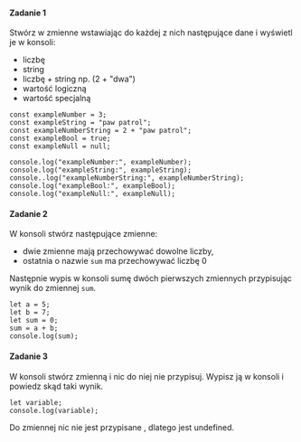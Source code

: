 #### Zadanie 1

Stwórz w zmienne wstawiając do każdej z nich następujące dane i wyświetl je w konsoli:

* liczbę
* string
* liczbę + string np. (2 + "dwa")
* wartość logiczną
* wartość specjalną
```
const exampleNumber = 3;
const exampleString = "paw patrol";
const exampleNumberString = 2 + "paw patrol";
const exampleBool = true;
const exampleNull = null;

console.log("exampleNumber:", exampleNumber);
console.log("exampleString:", exampleString);
console..log("exampleNumberString:", exampleNumberString);
console.log("exampleBool:", exampleBool);
console.log("exampleNull:", exampleNull);
```

#### Zadanie 2
W konsoli stwórz następujące zmienne:
* dwie zmienne mają przechowywać dowolne liczby,
* ostatnia o nazwie ```sum``` ma przechowywać liczbę 0

Następnie wypis w konsoli sumę dwóch pierwszych zmiennych przypisując wynik do zmiennej ```sum```.
```
let a = 5;
let b = 7;
let sum = 0;
sum = a + b;
console.log(sum);
```

#### Zadanie 3
W konsoli stwórz zmienną i nic do niej nie przypisuj. Wypisz ją w konsoli i powiedz skąd taki wynik.
```
let variable;
console.log(variable);
```

Do zmiennej nic nie jest przypisane , dlatego jest undefined.

